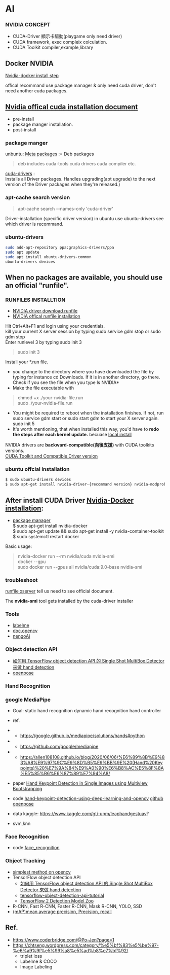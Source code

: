 # AI


### NVIDIA CONCEPT
* CUDA-Driver 顯示卡驅動(playgame only need driver)
* CUDA framework, exec compleix colculation.
* CUDA Toolkit compiler,example,library
## Docker NVIDIA
[Nvidia-docker install step](https://github.com/NVIDIA/nvidia-docker/wiki/Frequently-Asked-Questions#how-do-i-install-the-nvidia-driver)

offical recommand use package manager & only need cuda driver, don't need another cuda packages.

## [Nvidia offical cuda installation document](https://docs.nvidia.com/cuda/cuda-installation-guide-linux/index.html#ubuntu-installation)

* pre-install
* package manger installation.  
* post-install

### package manger
unbuntu: [Meta packages](https://docs.nvidia.com/cuda/cuda-installation-guide-linux/index.html#package-manager-metas) := Deb packages

> deb includes cuda-tools cuda drivers cuda compiler etc.

[cuda-drivers](https://docs.nvidia.com/cuda/cuda-installation-guide-linux/index.html#driver-installation) :  
Installs all Driver packages. Handles upgrading(apt upgrade) to the next version of the Driver packages when they're released.)

### apt-cache search version

> apt-cache search --names-only 'cuda-driver'

Driver-installation (specific driver version) in ubuntu use ubuntu-drivers see which driver is recommand.

### ubuntu-drivers
```bash
sudo add-apt-repository ppa:graphics-drivers/ppa
sudo apt update
sudo apt install ubuntu-drivers-common
ubuntu-drivers devices
```

## When no packages are available, you should use an official "runfile".

### RUNFILES INSTALLTION
* [NVIDIA driver download runfile](https://www.nvidia.com.tw/Download/index.aspx?lang=tw#)
* [NVIDIA offical runfile installation](https://docs.nvidia.com/cuda/cuda-installation-guide-linux/index.html#runfile)

Hit Ctrl+Alt+F1 and login using your credentials.  
kill your current X server session by typing sudo service gdm stop or sudo gdm stop  
Enter runlevel 3 by typing sudo init 3  

> sudo init 3  

Install your *.run file.  
* you change to the directory where you have downloaded the file by typing for instance cd Downloads. If it is in another directory, go there. Check if you see the file when you type ls NVIDIA*  
* Make the file executable with 

 > chmod +x ./your-nvidia-file.run  
 sudo ./your-nvidia-file.run

* You might be required to reboot when the installation finishes. If not, run sudo service gdm start or sudo start gdm to start your X server again. sudo init 5
* It's worth mentioning, that when installed this way, you'd have to __redo the steps after each kernel update.__ becuase [local install](https://developer.nvidia.com/cuda-downloads?target_os=Linux&target_arch=x86_64&target_distro=Ubuntu&target_version=1804&target_type=runfilelocal)



NVIDIA drivers are __backward-compatible(向後支援)__ with CUDA toolkits versions.  
[CUDA Toolkit and Compatible Driver version](https://docs.nvidia.com/deploy/cuda-compatibility/index.html)

### ubuntu offcial installation
```bash
$ sudo ubuntu-drivers devices
$ sudo apt-get install nvidia-driver-{recommand version} nvidia-modprobe
```
## After install CUDA Driver [Nvidia-Docker installation](https://github.com/NVIDIA/nvidia-docker/wiki/Installation-(version-1.0)#installing-version-10):
* [package manager](https://nvidia.github.io/nvidia-docker/)  
$ sudo apt-get install nvidia-docker  
$ sudo apt-get update && sudo apt-get install -y nvidia-container-toolkit  
$ sudo systemctl restart docker

Basic usage:

> nvidia-docker run --rm nvidia/cuda nvidia-smi  
docker --gpu  
sudo docker run --gpus all nvidia/cuda:9.0-base nvidia-smi


### troubleshoot
[runfile xserver](https://askubuntu.com/questions/149206/how-to-install-nvidia-run)
tell us need to see official document.

The __nvidia-smi__ tool gets installed by the cuda-driver installer

### Tools
* [labelme](https://github.com/wkentaro/labelme)
* [doc.opencv](https://docs.opencv.org/master/)
* [nengoAi](https://www.nengo.ai/)

### Object detection API
* [如何用 TensorFlow object detection API 的 Single Shot MultiBox Detector 來做 hand detection](https://blog.techbridge.cc/2019/02/16/ssd-hand-detection-with-tensorflow-object-detection-api/)
* [openpose](https://blog.techbridge.cc/2019/01/18/openpose-installation/)

### Hand Recognition

### google MediaPipe
* Goal:
static hand recognition
dynamic hand recognition
hand controller

* ref.
* * https://google.github.io/mediapipe/solutions/hands#python
* * https://github.com/google/mediapipe
* * https://allen108108.github.io/blog/2020/06/06/%E6%89%8B%E9%83%A8%E9%97%9C%E9%8D%B5%E9%BB%9E%20(Hand%20Keypoints)%20%E7%9A%84%E9%A0%90%E6%B8%AC%E5%8F%8A%E5%85%B6%E6%87%89%E7%94%A8/

* paper
[Hand Keypoint Detection in Single Images using Multiview Bootstrapping](https://arxiv.org/pdf/1704.07809.pdf)

* code
[hand-keypoint-detection-using-deep-learning-and-opencv](https://www.learnopencv.com/hand-keypoint-detection-using-deep-learning-and-opencv/)
[github openpose](https://github.com/CMU-Perceptual-Computing-Lab/openpose)

* data
kaggle:
https://www.kaggle.com/gti-upm/leaphandgestuav?

* svm,knn

### Face Recognition
* code
[face_recognition](https://github.com/ageitgey/face_recognition)

### Object Tracking
* [simplest method on opencv](https://docs.opencv.org/master/df/d9d/tutorial_py_colorspaces.html)
* TensorFlow object detection API
  + [如何用 TensorFlow object detection API 的 Single Shot MultiBox Detector 來做 hand detection](https://blog.techbridge.cc/2019/02/16/ssd-hand-detection-with-tensorflow-object-detection-api/)
  + [tensorflow-object-detection-api-tutorial](https://tensorflow-object-detection-api-tutorial.readthedocs.io/en/latest/training.html)
  + [TensorFlow 2 Detection Model Zoo](https://github.com/tensorflow/models/blob/master/research/object_detection/g3doc/tf2_detection_zoo.md)
* R-CNN, Fast R-CNN, Faster R-CNN, Mask R-CNN, YOLO, SSD
* [(mAP)mean average precision, Precision, recall](https://medium.com/@jonathan_hui/map-mean-average-precision-for-object-detection-45c121a31173)
 

## Ref.
* https://www.coderbridge.com/@Po-Jen?page=1
* https://chtseng.wordpress.com/category/%e5%bf%83%e5%be%97-%e6%a9%9f%e5%99%a8%e5%ad%b8%e7%bf%92/
  + triplet loss
  + Labelme & COCO
  + Image Labeling
